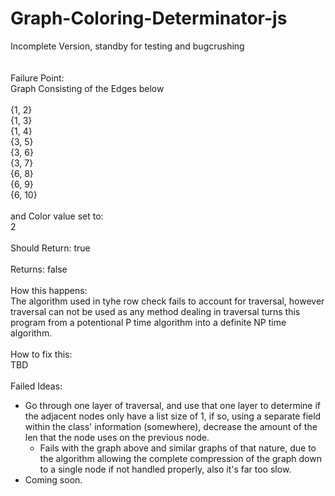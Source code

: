 # Graph-Coloring-Determinator-js
Incomplete Version, standby for testing and bugcrushing<br/>
<br/>
<br/>
Failure Point:<br/>
Graph Consisting of the Edges below<br/>
<br/>
{1, 2}<br/>
{1, 3}<br/>
{1, 4}<br/>
{3, 5}<br/>
{3, 6}<br/>
{3, 7}<br/>
{6, 8}<br/>
{6, 9}<br/>
{6, 10}<br/>
<br/>
and Color value set to:<br/>
2<br/>
<br/>
Should Return: true<br/>
<br/>
Returns: false<br/>
<br/>
How this happens:<br/>
The algorithm used in tyhe row check fails to account for traversal, however traversal can not be used as any method dealing in traversal turns this program from a potentional P time algorithm into a definite NP time algorithm.<br/>
<br/>
How to fix this:<br/>
TBD<br/>
<br/>
Failed Ideas:<br/>
- Go through one layer of traversal, and use that one layer to determine if the adjacent nodes only have a list size of 1, if so, using a separate field within the class' information (somewhere), decrease the amount of the len that the node uses on the previous node.<br/>
  - Fails with the graph above and similar graphs of that nature, due to the algorithm allowing the complete compression of the graph down to a single node if not handled properly, also it's far too slow.
- Coming soon.
